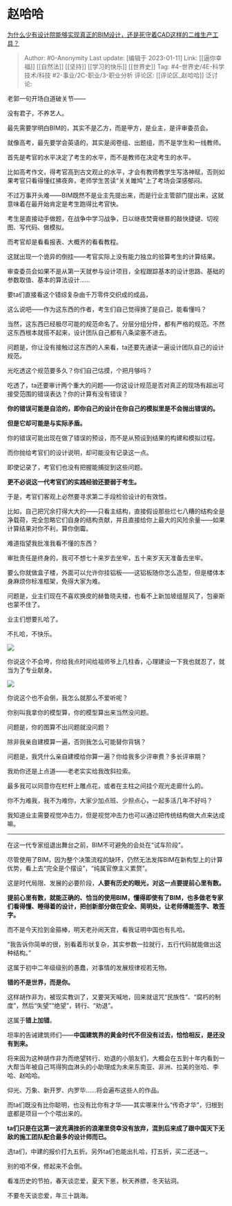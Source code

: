 # 赵哈哈
[为什么少有设计院能够实现真正的BIM设计，还是死守着CAD这样的二维生产工具？](https://www.zhihu.com/question/332920384/answer/2839448231)

> Author: #0-Anonymity
> Last update: [编辑于 2023-01-11]
> Link: [[逼你幸福]] [[自然法]] [[坚持]] [[学习的快乐]] [[世界史]]
> Tag: #4-世界史/4E-科学技术/科技 #2-事业/2C-职业/3-职业分析
> 评论区: [[评论区_赵哈哈]]
> 泛讨论:

老郭一句开场白道破关节——

没有君子，不养艺人。

最先需要学明白BIM的，其实不是乙方，而是甲方，是业主，是评审委员会。

就像高考，最先要学会英语的，其实是阅卷组、出题组，而不是学生和一线教师。

首先是考官的水平决定了考生的水平，而不是教师在决定考生的水平。

比如高考作文，得考官高到古文观止的水平，才会有教师教学生写洛神赋，否则如果考官只看得懂红拂夜奔，老师学生苦读“关关雎鸠”上了考场会深感郁闷。

不过万事开头难——BIM既然不是业主先提出来，而是行业主管部门提出来，这就意味着在最开始肯定是考生跑得比考官快。

考生是直接动手做题，在战争中学习战争，日以继夜焚膏继晷的敲快捷键、切视图、写代码、做模拟。

而考官却是看看报表、大概齐的看看教程。

这就出现一个诡异的倒挂——考官实际上没有能力独立的验算考生的计算结果。

审查委员会如果不是从第一天就参与设计项目，全程跟踪基本的设计思路、基础的参数取值、基本的算法设计……

要ta们直接看这个错综复杂由千万零件交织成的成品，

这么说吧——作为这东西的作者，考生们自己觉得换了是自己，能看懂吗？

当然，这东西已经极尽可能的规范命名了。分层分组分件，都有严格的规范。不然这东西根本就搭不起来，设计团队自己都有八条梁塞不进去。

问题是，你让没有接触过这东西的人来看，ta还要先通读一遍设计团队自己的设计规范。

光吃透这个规范要多久？你们自己估摸，个把月够吗？

吃透了，ta还要审计两个重大的问题——你这设计规范是否对真正的现场有超出可接受范围的错误表达？你的计算有没有错误？

**你的错误可能是自洽的，即你自己的设计在你自己的模拟里是不会抛出错误的。**

**但是它却可能是与实际矛盾。**

你的错误可能出现在做了错误的预设，而不是从预设到结果的构建和模拟过程。

而你抛给考官们的设计说明，却可能没有记录这一点。

即使记录了，考官们也没有把握能捕捉到这些问题。

**更不必说这一代考官们的实践经验还要弱于考生。**

于是，考官们客观上必然要寻求第二手段检验设计的有效性。

比如，自己把冗余打得大大的——只看主结构，直接假设那些烂七八糟的结构全是净载荷，完全忽略它们自身的结构贡献，并且直接给你上最大的风险余量——如果计算结果对你不利，算你倒霉。

难道指望我批准我看不懂的东西？

审批责任是终身的，我可不想七十来岁去坐牢，五十来岁天天准备去坐牢。

要么你就做盒子楼，外面可以允许你挂铝板——这铝板随你怎么造型，但是楼体本身麻烦你标准框架，免得大家为难。

问题是，业主们现在不喜欢换皮的赫鲁晓夫楼，也看不上新加坡组屋风了，包豪斯也蒙不住了。

业主们想要扎哈了。

不扎哈，不快乐。

![](https://pic1.zhimg.com/50/v2-43bf17f3dc993d1c98f749a52fbf51bd_720w.jpg?source=1940ef5c)

你说这个不会垮，你给我点时间给祖师爷上几柱香，心理建设一下我也就忍了，就当为了专业献身。

![](https://picx.zhimg.com/50/v2-cb86fd1a42f7b0104531c7851733e6f4_720w.jpg?source=1940ef5c)

你说这个也不会倒，我怎么就那么不爱听呢？

你别叫我拿你的模型算，你的模型算出来当然没问题。

问题是，你的图算不出问题就没问题？

除非我亲自建模算一遍，否则我怎么可能替你背锅？

问题是，我凭什么亲自建模给你算一遍？你给我多少评审费？多长评审期？

我劝你还是上点道——老老实实给我改斜拉索。

最多我可以同意你在栏杆上雕点花，或者在主柱之间挂个观光走廊什么的。

你不为难我，我不为难你，大家少加点班、少担点心，一起多活几年不好吗？

我知道业主需要视觉冲击力，但是视觉冲击力也可以通过把传统结构做大点来达成嘛。

---

在这一代专家组退出舞台之前，BIM不可避免的会处在“试车阶段”。

尽管使用了BIM，因为整个决策流程的缺环，仍然无法发挥BIM在新构型上的计算优势，看上去“完全是个摆设”，“纯属官僚主义累赘”。

这是时代局限、发展的必要阶段，**人要有历史的眼光，对这一点要提前心里有数。**

**提前心里有数，就能正确的、恰当的使用BIM，懂得即使有了BIM，也多做老专家们看得懂、睡得着的设计，把创新部分做在安全、简明处，让老师傅能签字、敢签字。**

而不是今天捡到金箍棒，明天老孙闹天宫，看我证明中国也有扎哈。

“我告诉你简单的很，别看着形状复杂，其实参数一拉就行，五行代码就能做出这种结构。”

这属于初中二年级级别的愚蠢，对事情的发展规律视若无物。

**错的不是世界，而是你。**

这样胡作非为，被现实教训了，又要哭天喊地，回来就诅咒“民族性”、“腐朽的制度”，然后“失望”“绝望”，转行、“劝退”。

这属于**错上加错**。

坦率的告诫建筑师们——**中国建筑界的黄金时代不但没有过去，恰恰相反，是还没有到来。**

将来因为这种胡作非为而绝望转行、劝退的小朋友们，大概会在五到十年内看到一大帮当年被自己骂得狗血淋头的小助理成为未来东南亚、非洲、拉美的张哈、李哈、赵哈哈。

仰光、万象、新开罗、内罗毕……将会遍布这些人的作品。

而ta们既没有比你聪明，也没有比你有才华——其实哪来什么“传奇才华”，归根到底都是项目一个个喂出来的。

**ta们只是在这第一波充满挫折的浪潮里侥幸没有放弃，混到后来成了跟中国天下无敌的施工团队配合最多的设计师而已。**

选ta们，中建的报价打九五折。另外ta们也能出扎哈，打五折，买二还送一。

别的咱不保，修起来不会倒。

看准历史的节拍，春天谈恋爱，夏天下崽，秋天养膘，冬天钻洞。

不要冬天谈恋爱，年三十跳海。
